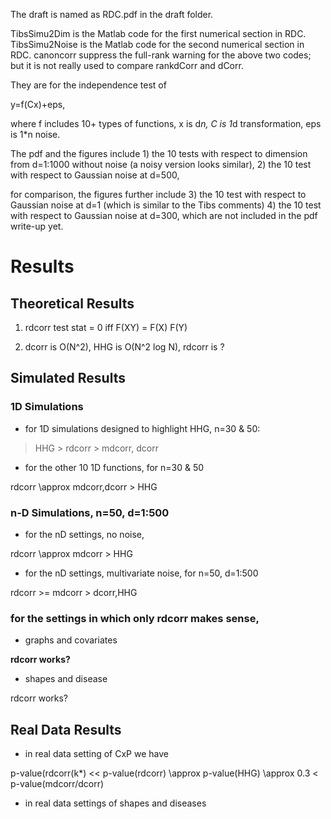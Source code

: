 The draft is named as RDC.pdf in the draft folder.

TibsSimu2Dim is the Matlab code for the first numerical section in RDC.
TibsSimu2Noise is the Matlab code for the second numerical section in RDC.
canoncorr suppress the full-rank warning for the above two codes; but it is not
really used to compare rankdCorr and dCorr.

They are for the independence test of

y=f(Cx)+eps,

where f includes 10+ types of functions, x is d*n, C is 1*d transformation, eps
is 1\*n noise.

The pdf and the figures include 1) the 10 tests with respect to dimension from
d=1:1000 without noise (a noisy version looks similar), 2) the 10 test with
respect to Gaussian noise at d=500,

for comparison, the figures further include 3) the 10 test with respect to
Gaussian noise at d=1 (which is similar to the Tibs comments) 4) the 10 test
with respect to Gaussian noise at d=300, which are not included in the pdf
write-up yet.

Results
=======

Theoretical Results
-------------------

1.  rdcorr test stat = 0 iff F(XY) = F(X) F(Y)

2.  dcorr is O(N\^2), HHG is O(N\^2 log N), rdcorr is ?  

Simulated Results
-----------------

### 1D Simulations

-   for 1D simulations designed to highlight HHG, n=30 & 50:

>   HHG \> rdcorr \> mdcorr, dcorr

-   for the other 10 1D functions, for n=30 & 50

rdcorr \\approx mdcorr,dcorr \> HHG

### n-D Simulations, n=50, d=1:500

-   for the nD settings, no noise,

rdcorr \approx mdcorr \> HHG

-   for the nD settings, multivariate noise, for n=50, d=1:500

rdcorr \>= mdcorr \> dcorr,HHG

### for the settings in which only rdcorr makes sense,

-   graphs and covariates

**rdcorr works?**

-   shapes and disease

rdcorr works?

Real Data Results
-----------------

-   in real data setting of CxP we have

p-value(rdcorr(k\*) \<\< p-value(rdcorr) \\approx p-value(HHG) \\approx 0.3 \<
p-value(mdcorr/dcorr)

-   in real data settings of shapes and diseases
